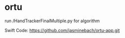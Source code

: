 # ortu

run /HandTrackerFinalMultiple.py
for algorithm

Swift Code: https://github.com/jasminebach/ortu-app.git

